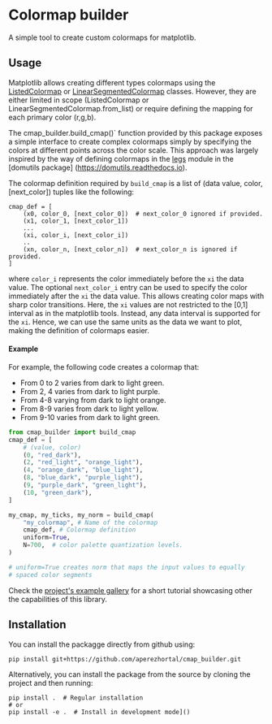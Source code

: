 # Colormap builder

A simple tool to create custom colormaps for matplotlib.

## Usage

Matplotlib allows creating different types colormaps using the 
[ListedColormap](https://matplotlib.org/stable/api/_as_gen/matplotlib.colors.ListedColormap.html#matplotlib.colors.ListedColormap) or [LinearSegmentedColormap](https://matplotlib.org/stable/api/_as_gen/matplotlib.colors.LinearSegmentedColormap.html#matplotlib.colors.LinearSegmentedColormap) classes.
However, they are either limited in scope (ListedColormap or LinearSegmentedColormap.from_list) or require defining the mapping for each primary color (r,g,b).

The cmap_builder.build_cmap()` function provided by this package exposes a simple interface to create complex colormaps simply by specifying the colors at different points across the color scale. This approach was largely inspired by the way of defining colormaps in the [legs](https://domutils.readthedocs.io/en/stable/legsTutorial.html) module in the [domutils package] (https://domutils.readthedocs.io).

The colormap definition required by `build_cmap` is a list of (data value, color, [next_color]) tuples like the following:
```
cmap_def = [
    (x0, color_0, [next_color_0])  # next_color_0 ignored if provided.
    (x1, color_1, [next_color_1])
    ...
    (xi, color_i, [next_color_i])
    ..
    (xn, color_n, [next_color_n])  # next_color_n is ignored if provided.
]
```
where `color_i` represents the color immediately before the `xi` the data value.
The optional `next_color_i` entry can be used to specify the color immediately after
the `xi` the data value. This allows creating color maps with sharp color transitions.
Here, the `xi` values are not restricted to the [0,1] interval as in the matplotlib tools. Instead, any data interval is supported for the `xi`. Hence, we can use the same units as the data we want to plot, making the definition of
colormaps easier.

#### Example

For example, the following code creates a colormap that:

- From 0 to 2 varies from dark to light green.
- From 2, 4 varies from dark to light purple.
- From 4-8 varying from dark to light orange.
- From 8-9 varies from dark to light yellow.
- From 9-10 varies from dark to light green.

```python
from cmap_builder import build_cmap
cmap_def = [
    # (value, color)
    (0, "red_dark"),
    (2, "red_light", "orange_light"),
    (4, "orange_dark", "blue_light"),
    (8, "blue_dark", "purple_light"),
    (9, "purple_dark", "green_light"),
    (10, "green_dark"),
]

my_cmap, my_ticks, my_norm = build_cmap(
    "my_colormap", # Name of the colormap
    cmap_def, # Colormap definition
    uniform=True, 
    N=700,  # color palette quantization levels.
)

# uniform=True creates norm that maps the input values to equally 
# spaced color segments 
```

Check the [project's example gallery](#) for a short tutorial showcasing other the capabilities of this library.

## Installation

You can install the packagge directly from github using:
```console
pip install git+https://github.com/aperezhortal/cmap_builder.git
```

Alternatively, you can install the package from the source by cloning the project
and then running:
```console
pip install .  # Regular installation
# or 
pip install -e .  # Install in development mode]()
```